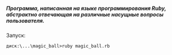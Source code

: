 ##### Программа, написанная на языке программирования Ruby, абстрактно отвечающая на различные насущные вопросы пользователя.

Запуск:
~~~~
диск:\...\magic_ball>ruby magic_ball.rb